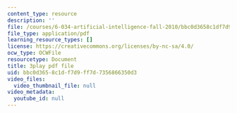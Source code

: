 ```yaml
---
content_type: resource
description: ''
file: /courses/6-034-artificial-intelligence-fall-2010/bbc0d3658c1df7d9ff7d7356866350d3_A6Ud6oUCRak.pdf
file_type: application/pdf
learning_resource_types: []
license: https://creativecommons.org/licenses/by-nc-sa/4.0/
ocw_type: OCWFile
resourcetype: Document
title: 3play pdf file
uid: bbc0d365-8c1d-f7d9-ff7d-7356866350d3
video_files:
  video_thumbnail_file: null
video_metadata:
  youtube_id: null
---
```

